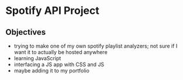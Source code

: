 # Spotify API Project
## Objectives
- trying to make one of my own spotify playlist analyzers; not sure if I want it to actually be hosted anywhere
- learning JavaScript
- interfacing a JS app with CSS and JS
- maybe adding it to my portfolio